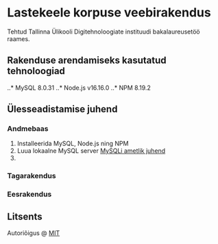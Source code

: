 # Lastekeele korpuse veebirakendus

Tehtud Tallinna Ülikooli Digitehnoloogiate instituudi bakalaureusetöö raames.

## Rakenduse arendamiseks kasutatud tehnoloogiad
..* MySQL 8.0.31
..* Node.js v16.16.0
..* NPM 8.19.2

## Ülesseadistamise juhend

### Andmebaas
1. Installeerida MySQL, Node.js ning NPM
2. Luua lokaalne MySQL server [MySQLi ametlik juhend](https://dev.mysql.com/doc/mysql-getting-started/en/)
3. 

### Tagarakendus


### Eesrakendus


## Litsents

Autoriõigus @ [MIT](https://opensource.org/licenses/MIT)